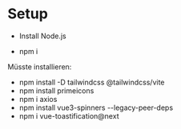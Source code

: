 # Setup

- Install Node.js

- npm i

Müsste installieren:

- npm install -D tailwindcss @tailwindcss/vite
- npm install primeicons
- npm i axios
- npm install vue3-spinners
  --legacy-peer-deps
- npm i vue-toastification@next
